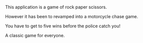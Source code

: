 This application is a game of rock paper scissors.

However it has been to revamped into a motorcycle chase game.

You have to get to five wins before the police catch you!

A classic game for everyone.
